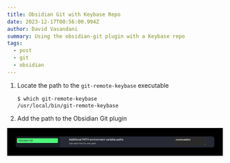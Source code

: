 ```yaml
---
title: Obsidian Git with Keybase Repo
date: 2023-12-17T00:56:00.994Z
author: David Vasandani
summary: Using the obsidian-git plugin with a Keybase repo
tags:
  - post
  - git
  - obsidian
---
```

1. Locate the path to the `git-remote-keybase` executable

   ```
   $ which git-remote-keybase
   /usr/local/bin/git-remote-keybase
   ```
2. Add the path to the Obsidian Git plugin

![Screenshot of the Obsidian Git plugin Additional PATHs config](obsidian-git-additional-path.jpg)
